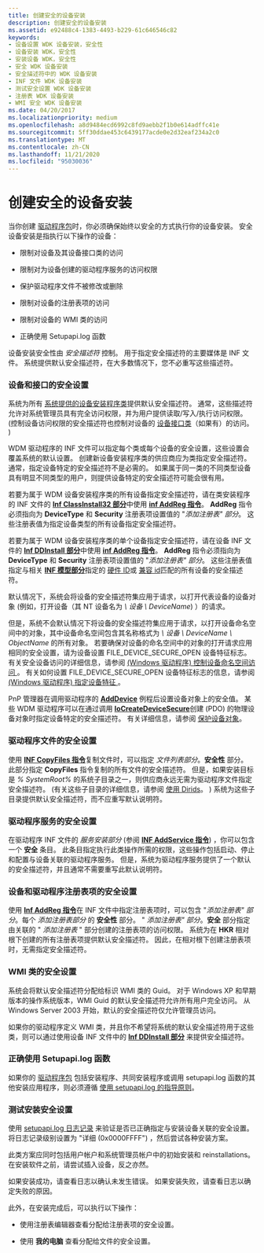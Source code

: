 ```yaml
---
title: 创建安全的设备安装
description: 创建安全的设备安装
ms.assetid: e92488c4-1383-4493-b229-61c646546c82
keywords:
- 设备设置 WDK 设备安装，安全性
- 设备安装 WDK，安全性
- 安装设备 WDK，安全性
- 安全 WDK 设备安装
- 安全描述符中的 WDK 设备安装
- INF 文件 WDK 设备安装
- 测试安全设置 WDK 设备安装
- 注册表 WDK 设备安装
- WMI 安全 WDK 设备安装
ms.date: 04/20/2017
ms.localizationpriority: medium
ms.openlocfilehash: a8d9484ecd6992c8fd9aebb2f1b0e614adffc41e
ms.sourcegitcommit: 5ff30ddae453c6439177acde0e2d32eaf234a2c0
ms.translationtype: MT
ms.contentlocale: zh-CN
ms.lasthandoff: 11/21/2020
ms.locfileid: "95030036"
---
```

# <a name="creating-secure-device-installations"></a>创建安全的设备安装





当你创建 [驱动程序包](driver-packages.md)时，你必须确保始终以安全的方式执行你的设备安装。 安全设备安装是指执行以下操作的设备：

-   限制对设备及其设备接口类的访问

-   限制对为设备创建的驱动程序服务的访问权限

-   保护驱动程序文件不被修改或删除

-   限制对设备的注册表项的访问

-   限制对设备的 WMI 类的访问

-   正确使用 Setupapi.log 函数

设备安装安全性由 *安全描述符* 控制。 用于指定安全描述符的主要媒体是 INF 文件。 系统提供默认安全描述符，在大多数情况下，您不必重写这些描述符。

### <a name="security-settings-for-devices-and-interfaces"></a>设备和接口的安全设置

系统为所有 [系统提供的设备安装程序类](/windows-hardware/drivers/install/system-defined-device-setup-classes-reserved-for-system-use)提供默认安全描述符。 通常，这些描述符允许对系统管理员具有完全访问权限，并为用户提供读取/写入/执行访问权限。  (控制设备访问权限的安全描述符也控制对设备的 [设备接口类](./overview-of-device-interface-classes.md)（如果有）的访问。 ) 

WDM 驱动程序的 INF 文件可以指定每个类或每个设备的安全设置，这些设置会覆盖系统的默认设置。 创建新设备安装程序类的供应商应为类指定安全描述符。 通常，指定设备特定的安全描述符不是必需的。 如果属于同一类的不同类型设备具有明显不同类型的用户，则提供设备特定的安全描述符可能会很有用。

若要为属于 WDM 设备安装程序类的所有设备指定安全描述符，请在类安装程序的 INF 文件的 [**Inf ClassInstall32 部分**](inf-classinstall32-section.md)中使用 [**inf AddReg 指令**](inf-addreg-directive.md)。 **AddReg** 指令必须指向为 **DeviceType** 和 **Security** 注册表项设置值的 "*添加注册表" 部分*。 这些注册表值为指定设备类型的所有设备指定安全描述符。

若要为属于 WDM 设备安装程序类的单个设备指定安全描述符，请在设备 INF 文件的 [**Inf DDInstall 部分**](inf-ddinstall-hw-section.md)中使用 [**inf AddReg 指令**](inf-addreg-directive.md)。 **AddReg** 指令必须指向为 **DeviceType** 和 **Security** 注册表项设置值的 "*添加注册表" 部分*。 这些注册表值指定与相关 [**INF 模型部分**](inf-models-section.md)指定的 [硬件 ID](hardware-ids.md)或 [兼容 id](compatible-ids.md)匹配的所有设备的安全描述符。

默认情况下，系统会将设备的安全描述符集应用于请求，以打开代表设备的设备对象 (例如，打开设备（其 NT 设备名为 *\\ 设备 \\ DeviceName*) ）的请求。

但是，系统不会默认情况下将设备的安全描述符集应用于请求，以打开设备命名空间中的对象，其中设备命名空间包含其名称格式为 *\\ 设备 \\ DeviceName \\ ObjectName* 的所有对象。 若要确保对设备的命名空间中的对象的打开请求应用相同的安全设置，请为设备设置 FILE_DEVICE_SECURE_OPEN 设备特征标志。 有关安全设备访问的详细信息，请参阅 [ (Windows 驱动程序) 控制设备命名空间访问 ](../kernel/controlling-device-namespace-access.md)。 有关如何设置 FILE_DEVICE_SECURE_OPEN 设备特征标志的信息，请参阅 [ (Windows 驱动程序) 指定设备特征 ](../kernel/specifying-device-characteristics.md)。

PnP 管理器在调用驱动程序的 [**AddDevice**](/windows-hardware/drivers/ddi/wdm/nc-wdm-driver_add_device) 例程后设置设备对象上的安全值。 某些 WDM 驱动程序可以在通过调用 [**IoCreateDeviceSecure**](/windows-hardware/drivers/ddi/wdmsec/nf-wdmsec-wdmlibiocreatedevicesecure)创建 (PDO) 的物理设备对象时指定设备特定的安全描述符。 有关详细信息，请参阅 [保护设备对象](../kernel/controlling-device-access.md)。

### <a name="security-settings-for-driver-files"></a>驱动程序文件的安全设置

使用 [**INF CopyFiles 指令**](inf-copyfiles-directive.md)复制文件时，可以指定 *文件列表部分*。**安全性** 部分。 此部分指定 **CopyFiles** 指令复制的所有文件的安全描述符。 但是，如果安装目标是 *% SystemRoot%* 的系统子目录之一，则供应商永远无需为驱动程序文件指定安全描述符。  (有关这些子目录的详细信息，请参阅 [使用 Dirids](using-dirids.md)。 ) 系统为这些子目录提供默认安全描述符，而不应重写默认说明符。

### <a name="security-settings-for-driver-services"></a>驱动程序服务的安全设置

在驱动程序 INF 文件的 *服务安装部分* (参阅 [**INF AddService 指令**](inf-addservice-directive.md)) ，你可以包含一个 **安全** 条目。 此条目指定执行此类操作所需的权限，这些操作包括启动、停止和配置与设备关联的驱动程序服务。 但是，系统为驱动程序服务提供了一个默认的安全描述符，并且通常不需要重写此默认说明符。

### <a name="security-settings-for-device-and-driver-registry-entries"></a>设备和驱动程序注册表项的安全设置

使用 [**Inf AddReg 指令**](inf-addreg-directive.md)在 INF 文件中指定注册表项时，可以包含 "*添加注册表" 部分*。每个 *添加注册表部分* 的 **安全性** 部分。 " *添加注册表" 部分*。**安全** 部分指定由关联的 " *添加注册表* " 部分创建的注册表项的访问权限。 系统为在 **HKR** 相对根下创建的所有注册表项提供默认安全描述符。 因此，在相对根下创建注册表项时，无需指定安全描述符。

### <a name="security-settings-for-wmi-classes"></a>WMI 类的安全设置

系统会将默认安全描述符分配给标识 WMI 类的 Guid。 对于 Windows XP 和早期版本的操作系统版本，WMI Guid 的默认安全描述符允许所有用户完全访问。 从 Windows Server 2003 开始，默认的安全描述符仅允许管理员访问。

如果你的驱动程序定义 WMI 类，并且你不希望将系统的默认安全描述符用于这些类，则可以通过使用设备 INF 文件中的 [**Inf DDInstall 部分**](inf-ddinstall-wmi-section.md) 来提供安全描述符。

### <a name="using-setupapi-functions-correctly"></a>正确使用 Setupapi.log 函数

如果你的 [驱动程序包](driver-packages.md) 包括安装程序、共同安装程序或调用 setupapi.log 函数的其他安装应用程序，则必须遵循 [使用 setupapi.log 的指导原则](guidelines-for-using-setupapi.md)。

### <a name="testing-installation-security-settings"></a><a href="" id="testing-installation-security-settings-"></a>测试安装安全设置

使用 [setupapi.log 日志记录](setupapi-logging--windows-server-2003--windows-xp--and-windows-2000-.md) 来验证是否已正确指定与安装设备关联的安全设置。 将日志记录级别设置为 "详细 (0x0000FFFF") ，然后尝试各种安装方案。

此类方案应同时包括用户帐户和系统管理员帐户中的初始安装和 reinstallations。 在安装软件之前，请尝试插入设备，反之亦然。

如果安装成功，请查看日志以确认未发生错误。 如果安装失败，请查看日志以确定失败的原因。

此外，在安装完成后，可以执行以下操作：

-   使用注册表编辑器查看分配给注册表项的安全设置。

-   使用 **我的电脑** 查看分配给文件的安全设置。

